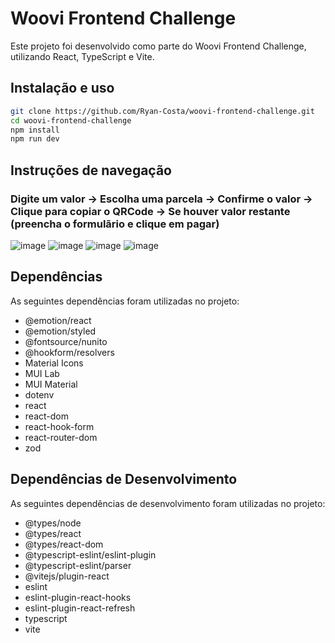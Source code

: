 # Woovi Frontend Challenge

Este projeto foi desenvolvido como parte do Woovi Frontend Challenge, utilizando React, TypeScript e Vite.

## Instalação e uso

```bash
git clone https://github.com/Ryan-Costa/woovi-frontend-challenge.git
cd woovi-frontend-challenge
npm install
npm run dev
```

## Instruções de navegação

### Digite um valor -> Escolha uma parcela -> Confirme o valor -> Clique para copiar o QRCode -> Se houver valor restante (preencha o formulãrio e clique em pagar)

![image](https://github.com/user-attachments/assets/4ec821da-1e6b-4ed8-a426-5c9c88edec79) ![image](https://github.com/user-attachments/assets/e250d61c-da96-42f5-bb92-43792663f175) ![image](https://github.com/user-attachments/assets/d905e161-8268-4896-8eb7-ec4081c00a6d) ![image](https://github.com/user-attachments/assets/1835a223-1156-42bc-ac27-fda63fd347a5)








## Dependências

As seguintes dependências foram utilizadas no projeto:

- @emotion/react
- @emotion/styled
- @fontsource/nunito
- @hookform/resolvers
- Material Icons
- MUI Lab
- MUI Material
- dotenv
- react
- react-dom
- react-hook-form
- react-router-dom
- zod

## Dependências de Desenvolvimento

As seguintes dependências de desenvolvimento foram utilizadas no projeto:

- @types/node
- @types/react
- @types/react-dom
- @typescript-eslint/eslint-plugin
- @typescript-eslint/parser
- @vitejs/plugin-react
- eslint
- eslint-plugin-react-hooks
- eslint-plugin-react-refresh
- typescript
- vite
